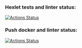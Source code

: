 ### Hexlet tests and linter status:
[![Actions Status](https://github.com/milesmood/docker-project-74/actions/workflows/hexlet-check.yml/badge.svg)](https://github.com/milesmood/docker-project-74/actions)

### Push docker and linter status:
[![Actions Status](https://github.com/milesmood/docker-project-74/actions/workflows/push.yml/badge.svg)](https://github.com/milesmood/docker-project-74/actions)
